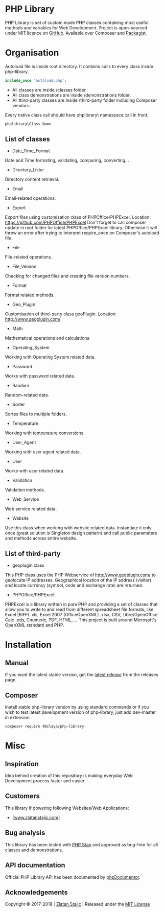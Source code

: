 PHP Library
=======

PHP Library is set of custom made PHP classes containing most useful methods and variables for Web Development.
Project is open-sourced under MIT licence on [GitHub]. Available over Composer and [Packagist].

Organisation
=======

Autoload file is inside root directory. It contains calls to every class inside php-library.

``` php
include_once 'autoload.php';
```

* All classes are inside /classes folder.
* All class demonstrations are inside /demonstrations folder.
* All third-party classes are inside /third-party folder including Composer vendors.

Every native class call should have phplibrary\ namespace call in front.

``` php
phplibrary\Class_Name
```

List of classes
----------------

* Date_Time_Format

Date and Time formating, validating, comparing, converting...

* Directory_Lister

Directory content retrieval.

* Email

Email-related operations.

* Export

Export files using customisation class of PHPOffice/PHPExcel. Location: https://github.com/PHPOffice/PHPExcel Don't forget to call composer update in root folder for latest PHPOffice/PHPExcel library. Otherwise it will throw an error after trying to interpret require_once on Composer's autoload file.

* File

File-related operations.

* File_Version

Checking for changed files and creating file version numbers.

* Format

Format related methods.

* Geo_Plugin

Customisation of third-party class geoPlugin. Location: http://www.geoplugin.com/

* Math

Mathematical operations and calculations.

* Operating_System

Working with Operating System related data.

* Password

Works with password related data.

* Random

Random-related data.

* Sorter

Sortes files to multiple folders.

* Temperature

Working with temperature conversions.

* User_Agent

Working with user agent related data.

* User

Works with user related data.

* Validation

Validation methods.

* Web_Service

Web service related data.

* Website

Use this class when working with website related data.
Instantiate it only once (great solution is Singleton design pattern) and call public parameters and methods across entire website.

List of third-party
----------------

* geoplugin.class

This PHP class uses the PHP Webservice of http://www.geoplugin.com/ to geolocate IP addresses. Geographical location of the IP address (visitor) and locate currency (symbol, code and exchange rate) are returned.

* PHPOffice/PHPExcel

PHPExcel is a library written in pure PHP and providing a set of classes that allow you to write to and read from different spreadsheet file formats, like Excel (BIFF) .xls, Excel 2007 (OfficeOpenXML) .xlsx, CSV, Libre/OpenOffice Calc .ods, Gnumeric, PDF, HTML, ... This project is built around Microsoft's OpenXML standard and PHP.

Installation
=======

Manual
----------------
If you want the latest stable version, get the [latest release] from the releases page.

Composer
----------------

Install stable php-library version by using standard commands or if you wish to test latest development version of php-library, just add dev-master in extension.

```
composer require 90zlaya/php-library
```

Misc
=======

Inspiration
----------------

Idea behind creation of this repository is making everyday Web Development process faster and easier.

Customers
----------------

This library if powering following Websites/Web Applications:

* [www.zlatanstajic.com]

Bug analysis
----------------

This library has been tested with [PHP Stan] and approved as bug-free for all classes and demonstrations.

API documentation
----------------

Official PHP Library API has been documented by [phpDocumentor].

Acknowledgements
----------------

Copyright © 2017-2018 | [Zlatan Stajic] | Released under the [MIT License]

[Zlatan Stajic]: https://www.zlatanstajic.com/
[GitHub]: https://github.com/90zlaya/php-library
[Packagist]: https://packagist.org/packages/90zlaya/php-library
[MIT License]: http://www.opensource.org/licenses/mit-license.php
[latest release]: https://github.com/90zlaya/php-library/releases/latest
[www.zlatanstajic.com]: https://www.zlatanstajic.com/
[PHP Stan]: https://github.com/phpstan/phpstan
[phpDocumentor]: https://www.phpdoc.org/